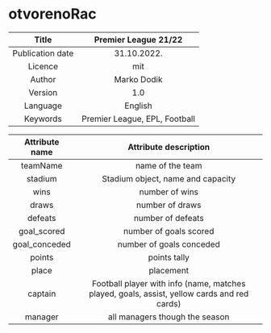# otvorenoRac

| Title|Premier League 21/22|
| :-------------:|:-------------:|
|Publication date|31.10.2022.|
|Licence| mit |
|Author|Marko Dodik|
|Version|1.0|
|Language|English|
|Keywords|Premier League, EPL, Football|

| Attribute name|Attribute description|
| :-------------:|:-------------:|
|teamName|name of the team|
|stadium|Stadium object, name and capacity|
|wins|number of wins|
|draws|number of draws|
|defeats|number of defeats|
|goal_scored|number of goals scored|
|goal_conceded|number of goals conceded|
|points|points tally|
|place|placement|
|captain|Football player with info (name, matches played, goals, assist, yellow cards and red cards)|
|manager|all managers though the season|
